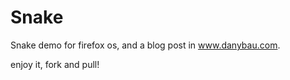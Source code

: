 Snake
=====

Snake demo for firefox os, and a blog post in www.danybau.com.

enjoy it, fork and pull!
